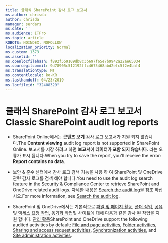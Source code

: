 ```yaml
---
title: 클래식 SharePoint 감사 로그 보고서
ms.author: chrisda
author: chrisda
manager: serdars
ms.date: ''
ms.audience: ITPro
ms.topic: article
ROBOTS: NOINDEX, NOFOLLOW
localization_priority: Normal
ms.custom: 1373
ms.assetid: ''
ms.openlocfilehash: f892f559109db8c3b697f65e7b9942a22ae65034
ms.sourcegitcommit: 9d78905c512192ffc4675468abd2efc5f2e4baf4
ms.translationtype: MT
ms.contentlocale: ko-KR
ms.lasthandoff: 04/23/2019
ms.locfileid: "32408329"
---
```

# <a name="classic-sharepoint-audit-log-reports"></a><span data-ttu-id="e6313-102">클래식 SharePoint 감사 로그 보고서</span><span class="sxs-lookup"><span data-stu-id="e6313-102">Classic SharePoint audit log reports</span></span>

- <span data-ttu-id="e6313-103">SharePoint Online에서는 **콘텐츠 보기** 감사 로그 보고서가 지원 되지 않습니다.</span><span class="sxs-lookup"><span data-stu-id="e6313-103">The **Content viewing** audit log report is not supported in SharePoint Online.</span></span> <span data-ttu-id="e6313-104">보고서를 저장 하려고 하면 **보고서에 데이터가 포함 되지 않습니다**. 라는 오류가 표시 됩니다.</span><span class="sxs-lookup"><span data-stu-id="e6313-104">When you try to save the report, you'll receive the error: **Report contains no data**.</span></span>

- <span data-ttu-id="e6313-105">보안 & 준수 센터에서 감사 로그 검색 기능을 사용 하 여 SharePoint 및 OneDrive 관련 감사 로그를 검색 해야 합니다.</span><span class="sxs-lookup"><span data-stu-id="e6313-105">You need to use the audit log search feature in the Security & Compliance Center to retrieve SharePoint and OneDrive related audit logs.</span></span> <span data-ttu-id="e6313-106">자세한 내용은 [Search the audit log](https://docs.microsoft.com/office365/securitycompliance/search-the-audit-log-in-security-and-compliance#search-the-audit-log)을 참조 하십시오.</span><span class="sxs-lookup"><span data-stu-id="e6313-106">For more information, see [Search the audit log](https://docs.microsoft.com/office365/securitycompliance/search-the-audit-log-in-security-and-compliance#search-the-audit-log).</span></span>

- <span data-ttu-id="e6313-107">SharePoint 및 OneDrive에서는 기본적으로 [파일 및 페이지 활동](https://docs.microsoft.com/office365/securitycompliance/search-the-audit-log-in-security-and-compliance#file-and-page-activities), [폴더 작업](https://docs.microsoft.com/office365/securitycompliance/search-the-audit-log-in-security-and-compliance#folder-activities), [공유 및 액세스 요청 작업](https://docs.microsoft.com/office365/securitycompliance/search-the-audit-log-in-security-and-compliance#sharing-and-access-request-activities), [동기화 작업](https://docs.microsoft.com/office365/securitycompliance/search-the-audit-log-in-security-and-compliance#synchronization-activities)및 사이트에 대해 다음과 같은 감사 된 작업을 지원 합니다. [ 관리 활동](https://docs.microsoft.com/office365/securitycompliance/search-the-audit-log-in-security-and-compliance#site-administration-activities)</span><span class="sxs-lookup"><span data-stu-id="e6313-107">SharePoint and OneDrive support the following audited activities by default: [File and page activities](https://docs.microsoft.com/office365/securitycompliance/search-the-audit-log-in-security-and-compliance#file-and-page-activities), [Folder activities](https://docs.microsoft.com/office365/securitycompliance/search-the-audit-log-in-security-and-compliance#folder-activities), [Sharing and access request activities](https://docs.microsoft.com/office365/securitycompliance/search-the-audit-log-in-security-and-compliance#sharing-and-access-request-activities), [Synchronization activities](https://docs.microsoft.com/office365/securitycompliance/search-the-audit-log-in-security-and-compliance#synchronization-activities), and [Site administration activities](https://docs.microsoft.com/office365/securitycompliance/search-the-audit-log-in-security-and-compliance#site-administration-activities).</span></span>
